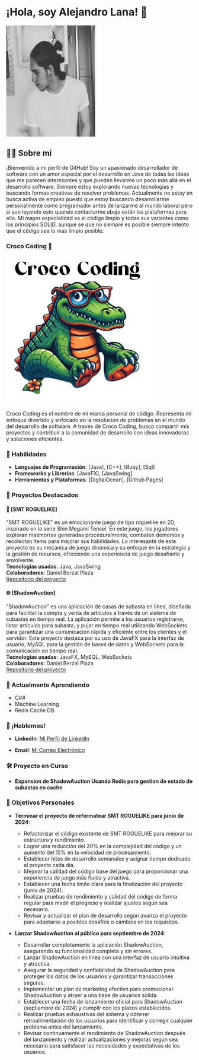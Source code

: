 # ¡Hola, soy Alejandro Lana! 👋

<img src="/Profile.jpg" alt="MiFoto" width="240" height="300" />

## 👨‍💻 Sobre mí

¡Bienvenido a mi perfil de GitHub! Soy un apasionado desarrollador de software con un amor especial por el desarrollo en Java de todas las ideas que me parecen interesantes y que pueden llevarme un poco más allá en el desarrollo software. Siempre estoy explorando nuevas tecnologías y buscando formas creativas de resolver problemas.
Actualmente no estoy en busca activa de empleo puesto que estoy buscando desarrollarme personalmente como programador antes de lanzarme al mundo laboral pero si aun leyendo esto quereis contactarme abajo están las plataformas para ello.
Mi mayor especialidad es el código limpio y todas sus variantes como los principios SOLID, aunque se que no siempre es posible siempre intento que el código sea lo mas limpio posible.

### Croco Coding 🐊
<img src="/CrocoCoding.png" alt="CrocoCoding" width="400" height="400" />

Croco Coding es el nombre de mi marca personal de código. Representa mi enfoque divertido y enfocado en la resolución de problemas en el mundo del desarrollo de software. A través de Croco Coding, busco compartir mis proyectos y contribuir a la comunidad de desarrollo con ideas innovadoras y soluciones eficientes.

### 🎨 Habilidades

- **Lenguajes de Programación**: [Java], [C++], [Ruby], [Sql]
- **Frameworks y Librerías**: [JavaFX], [JavaSwing]
- **Herramientas y Plataformas**: [DigitalOcean], [Github Pages]

### 🚀 Proyectos Destacados

#### 🧠 [SMT ROGUELIKE]
"SMT ROGUELIKE" es un emocionante juego de tipo roguelike en 2D, inspirado en la serie Shin Megami Tensei. En este juego, los jugadores exploran mazmorras generadas proceduralmente, combaten demonios y recolectan ítems para mejorar sus habilidades. Lo interesante de este proyecto es su mecánica de juego dinámica y su enfoque en la estrategia y la gestión de recursos, ofreciendo una experiencia de juego desafiante y envolvente.  
**Tecnologías usadas**: Java, JavaSwing  
**Colaboradores**: Daniel Berzal Plaza    
[Repositorio del proyecto](https://github.com/Cocdrilo/Persona-2D-RogueLike)

#### 🌐 [ShadowAuction]
"ShadowAuction" es una aplicación de casas de subasta en línea, diseñada para facilitar la compra y venta de artículos a través de un sistema de subastas en tiempo real. La aplicación permite a los usuarios registrarse, listar artículos para subasta, y pujar en tiempo real utilizando WebSockets para garantizar una comunicación rápida y eficiente entre los clientes y el servidor. Este proyecto destaca por su uso de JavaFX para la interfaz de usuario, MySQL para la gestión de bases de datos y WebSockets para la comunicación en tiempo real.  
**Tecnologías usadas**: JavaFX, MySQL, WebSockets  
**Colaboradores**: Daniel Berzal Plaza    
[Repositorio del proyecto](https://github.com/Cocdrilo/ShadowAuction)

### 🌱 Actualmente Aprendiendo

- C##
- Machine Learning
- Redis Cache DB

### 💬 ¡Hablemos!

- **LinkedIn**: [Mi Perfil de LinkedIn](https://www.linkedin.com/in/alejandro-lana-mediavilla-8b1270305/)

- **Email**: [Mi Correo Electrónico](alejandrolana1@gmail.com)

### 🛠️ Proyecto en Curso

- **Expansion de ShadowAuction Usando Redis para gestion de estado de subastas en cache**

### 🎯 Objetivos Personales

- **Terminar el proyecto de reformatear SMT ROGUELIKE para junio de 2024**:
  - Refactorizar el código existente de SMT ROGUELIKE para mejorar su estructura y rendimiento.
  - Lograr una reducción del 20% en la complejidad del código y un aumento del 15% en la velocidad de procesamiento.
  - Establecer hitos de desarrollo semanales y asignar tiempo dedicado al proyecto cada día.
  - Mejorar la calidad del código base del juego para proporcionar una experiencia de juego más fluida y atractiva.
  - Establecer una fecha límite clara para la finalización del proyecto (junio de 2024).
  - Realizar pruebas de rendimiento y calidad del código de forma regular para medir el progreso y realizar ajustes según sea necesario.
  - Revisar y actualizar el plan de desarrollo según avanza el proyecto para adaptarse a posibles desafíos o cambios en los requisitos.

- **Lanzar ShadowAuction al público para septiembre de 2024**:
  - Desarrollar completamente la aplicación ShadowAuction, asegurando su funcionalidad completa y sin errores.
  - Lanzar ShadowAuction en línea con una interfaz de usuario intuitiva y atractiva.
  - Asegurar la seguridad y confiabilidad de ShadowAuction para proteger los datos de los usuarios y garantizar transacciones seguras.
  - Implementar un plan de marketing efectivo para promocionar ShadowAuction y atraer a una base de usuarios sólida.
  - Establecer una fecha de lanzamiento oficial para ShadowAuction (septiembre de 2024) y cumplir con los plazos establecidos.
  - Realizar pruebas exhaustivas del sistema y obtener retroalimentación de los usuarios para identificar y corregir cualquier problema antes del lanzamiento.
  - Revisar continuamente el rendimiento de ShadowAuction después del lanzamiento y realizar actualizaciones y mejoras según sea necesario para satisfacer las necesidades y expectativas de los usuarios.

